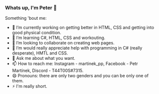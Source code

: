 ### Whats up, I'm Peter 👋

Something 'bout me:

- 🔭 I’m currently working on getting better in HTML, CSS and getting into good physical condition.
- 🌱 I’m learning C#, HTML, CSS and workouting.
- 👯 I’m looking to collaborate on creating web pages.
- 🤔 I’m would really appreciate help with programming in C# (really desperate), HMTL and CSS.
- 💬 Ask me about what you want.
- 📫 How to reach me: Instagram - martinek_pp, Facebook - Petr Martínek, Discord - T44T00S#7315.
- 😄 Pronouns: there are only two genders and you can be only one of them.
- ⚡ I'm really short.

